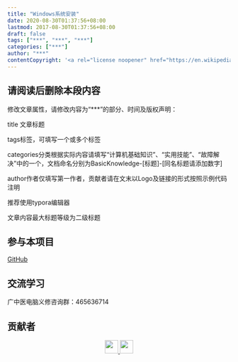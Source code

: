 ```yaml
---
title: "Windows系统安装"
date: 2020-08-30T01:37:56+08:00
lastmod: 2017-08-30T01:37:56+08:00
draft: false
tags: ["***", "***", "***"]
categories: ["***"]
author: "***"
contentCopyright: '<a rel="license noopener" href="https://en.wikipedia.org/wiki/Wikipedia:Text_of_Creative_Commons_Attribution-ShareAlike_3.0_Unported_License" target="_blank">Creative Commons Attribution-ShareAlike License</a>'
---
```


<!--上述为文章属性，请修改内容为“***”的部分、时间及版权声明
title 文章标题
tags标签，可填写一个或多个标签
categories分类根据实际内容请填写“计算机基础知识”、“实用技能”、“故障解决”中的一个
author作者仅填写第一作者，贡献者请在文末以Logo及链接的形式按照示例代码注明
推荐使用typora编辑器
-->

<!--文章内容最大标题等级为二级标题-->



## 请阅读后删除本段内容  
修改文章属性，请修改内容为“***”的部分、时间及版权声明：       

title 文章标题   

tags标签，可填写一个或多个标签    

categories分类根据实际内容请填写“计算机基础知识”、“实用技能”、“故障解决”中的一个，文档命名分别为BasicKnowledge-[标题]-[同名标题请添加数字]    

author作者仅填写第一作者，贡献者请在文末以Logo及链接的形式按照示例代码注明     

推荐使用typora编辑器     

文章内容最大标题等级为二级标题    




## 参与本项目

[GitHub](https://github.com/LHB6540/windows-computer-maintenance-guide) 

## 交流学习

广中医电脑义修咨询群：465636714     


## 贡献者

<center class="half">
  <a href="www.baidu.com">
    <img src="图片链接" width="30"/>
  </a>
  <a>  
  	<img src="http://yyy.jpg" width="30"/>
  </a>
</center>

